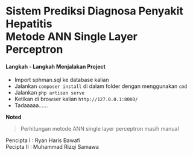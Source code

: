 # Sistem Prediksi Diagnosa Penyakit Hepatitis <br> Metode ANN Single Layer Perceptron

#### Langkah - Langkah Menjalakan Project

* Import sphman.sql ke database kalian
* Jalankan `composer install` di dalam folder dengan menggunakan `cmd`
* Jalankan `php artisan serve`
* Ketikan di browser kalian `http://127.0.0.1:8000/`
* Tadaaaaa......

**Noted**
> Perhitungan metode ANN single layer perceptron masih manual

Pencipta I : Ryan Haris Bawafi <br>
Pecipta II : Muhammad Rizqi Samawa

